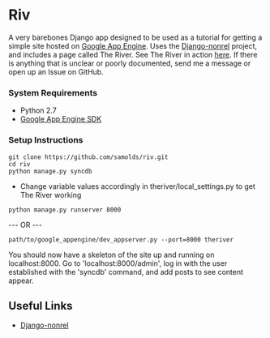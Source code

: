 # Riv
A very barebones Django app designed to be used as a tutorial for getting a simple site
hosted on [Google App Engine](http://cloud.google.com/appengine/docs/python). Uses the
[Django-nonrel](http://django-nonrel.org) project, and includes a page called The River.
See The River in action [here](http://samolds.com/river). If there is anything that is
unclear or poorly documented, send me a message or open up an Issue on GitHub.


### System Requirements
* Python 2.7
* [Google App Engine SDK](http://developers.google.com/appengine/downloads)


### Setup Instructions
```
git clone https://github.com/samolds/riv.git
cd riv
python manage.py syncdb
```
* Change variable values accordingly in theriver/local_settings.py to get The River working
```
python manage.py runserver 8000
```
--- OR ---
```
path/to/google_appengine/dev_appserver.py --port=8000 theriver
```

You should now have a skeleton of the site up and running on localhost:8000. Go to 'localhost:8000/admin', log in with the user established with the 'syncdb' command, and add posts to see content appear.


Useful Links
------------
* [Django-nonrel](https://cloud.google.com/appengine/articles/django-nonrel)
